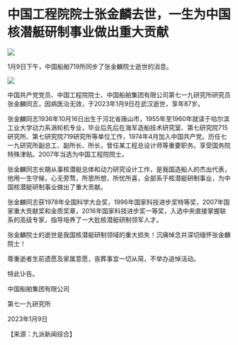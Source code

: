 # 中国工程院院士张金麟去世，一生为中国核潜艇研制事业做出重大贡献

![](https://inews.gtimg.com/newsapp_bt/0/15601862835/1000)

1月9日下午，中国船舶719所同步了张金麟院士逝世的消息。

![](https://inews.gtimg.com/newsapp_bt/0/15601862839/1000)

中国共产党党员、中国工程院院士、中国船舶集团有限公司第七一九研究所研究员张金麟同志，因病医治无效，于2023年1月9日在武汉逝世，享年87岁。

张金麟同志1936年10月16日出生于河北省唐山市，1955年至1960年就读于哈尔滨工业大学动力系涡轮机专业，毕业后先后在海军造船技术研究室、第七研究院715研究所、第七研究院719研究所等单位工作，1974年4月加入中国共产党。历任七一九研究所副总工、副所长、所长，曾任某工程总设计师等重要职务。享受国务院特殊津贴。2007年当选为中国工程院院士。

张金麟同志长期从事核潜艇总体和动力研究设计工作，是我国造船人的杰出代表，他用一生守候，心无旁骛，所思所想，所忧所喜，全部系于核潜艇研制事业，为中国核潜艇研制事业做出了重大贡献。

张金麟同志获1978年全国科学大会奖，1996年国家科技进步奖特等奖，2007年国家重大贡献奖和金质奖章，2016年国家科技进步奖一等奖，入选中央直接掌握联系的高级专家，指导培养了一大批核潜艇研制领军人才。

张金麟院士的逝世是我国核潜艇研制领域的重大损失！沉痛悼念并深切缅怀张金麟院士！

尊重逝者生前遗愿及家属意愿，丧葬事宜一切从简，不举办追悼活动。

特此讣告。

中国船舶集团有限公司

第七一九研究所

2023年1月9日

【来源：九派新闻综合】

